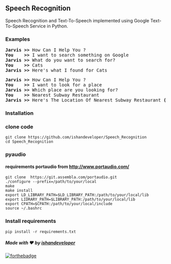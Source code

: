 ## Speech Recognition
Speech Recognition and Text-To-Speech implemented using Google Text-To-Speech Service in Python.

### Examples
<pre><b>Jarvis >></b> How Can I Help You ?<br><b>You    >></b> I want to search something on Google<br><b>Jarvis >></b> What do you want to search for?<br><b>You    >></b> Cats<br><b>Jarvis >></b> Here's what I found for Cats</pre>

<pre><b>Jarvis >></b> How Can I Help You ?<br><b>You    >></b> I want to look for a place<br><b>Jarvis >></b> Which place are you looking for?<br><b>You    >></b> Nearest Subway Restaurant<br><b>Jarvis >></b> Here's The Location Of Nearest Subway Restaurant <b>(opens Google Maps)</b></pre>

### Installation
### clone code
```
git clone https://github.com/ishandeveloper/Speech_Recognition
cd Speech_Recognition
```

### pyaudio
#### requirements portaudio from http://www.portaudio.com/
```
git clone  https://git.assembla.com/portaudio.git
./configure --prefix=/path/to/your/local
make
make install
export LD_LIBRARY_PATH=$LD_LIBRARY_PATH:/path/to/your/local/lib
export LIDRARY_PATH=$LIBRARY_PATH:/path/to/your/local/lib
export CPATH=$CPATH:/path/to/your/local/include
source ~/.bashrc
```
### Install requirements
```
pip install -r requirements.txt
```

##### Made with ♥ by <a href="https://github.com/ishandeveloper">ishandeveloper</a>

[![forthebadge](https://forthebadge.com/images/badges/built-with-love.svg)](https://github.com/ishandeveloper)
